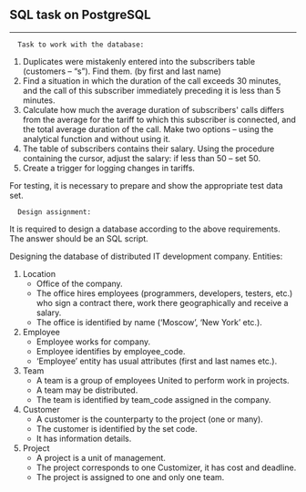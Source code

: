 SQL task on PostgreSQL
---
---
      Task to work with the database:

1.	Duplicates were mistakenly entered into the subscribers table (customers – “s”). Find them.
      (by first and last name)
2.	Find a situation in which the duration of the call exceeds 30 minutes, and the call of this subscriber immediately preceding it is less than 5 minutes.
3.	Calculate how much the average duration of subscribers' calls differs from the average for the tariff to which this subscriber is connected, and the total average duration of the call. Make two options – using the analytical function and without using it.
4.  The table of subscribers contains their salary. Using the procedure containing the cursor, adjust the salary: if less than 50 – set 50.
5.  Create a trigger for logging changes in tariffs.

For testing, it is necessary to prepare and show the appropriate test data set.

      Design assignment:
It is required to design a database according to the above requirements.
The answer should be an SQL script.

Designing the database of distributed IT development company.
Entities:

1)	Location
      * Office of the company.
      * The office hires employees (programmers, developers, testers, etc.) who sign a contract there, work there geographically and receive a salary.
      * The office is identified by name (‘Moscow’, ‘New York’ etc.).
2)	Employee
      * Employee works for company.
      * Employee identifies by employee_code.
      * ‘Employee’ entity has usual attributes (first and last names etc.).
3)	Team
      * A team is a group of employees United to perform work in projects.
      * A team may be distributed.
      * The team is identified by team_code assigned in the company.
4)	Customer
      * A customer is the counterparty to the project (one or many).
      * The customer is identified by the set code.
      * It has information details.
5)	Project
      * A project is a unit of management.
      * The project corresponds to one Customizer, it has cost and deadline.
      * The project is assigned to one and only one team.
